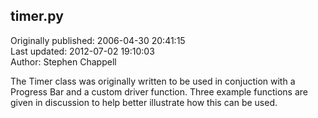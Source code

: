## timer.py  
Originally published: 2006-04-30 20:41:15  
Last updated: 2012-07-02 19:10:03  
Author: Stephen Chappell  
  
The Timer class was originally written to
be used in conjuction with a Progress Bar
and a custom driver function. Three example
functions are given in discussion to help
better illustrate how this can be used.